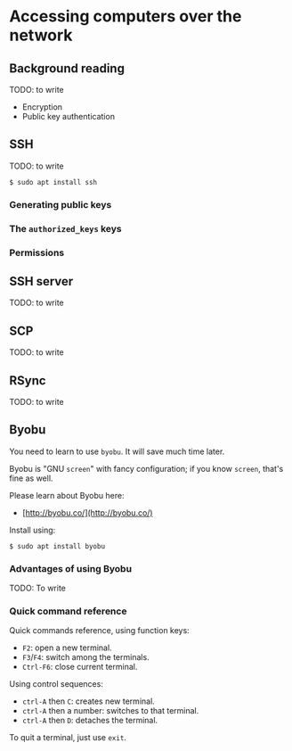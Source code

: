 # Accessing computers over the network

## Background reading

TODO: to write

- Encryption
- Public key authentication


## SSH

TODO: to write

    $ sudo apt install ssh

### Generating public keys

### The `authorized_keys` keys

### Permissions


## SSH server

TODO: to write



## SCP

TODO: to write

## RSync

TODO: to write


## Byobu

You need to learn to use `byobu`. It will save much time later.

Byobu is "GNU `screen`" with fancy configuration; if you know `screen`,
that's fine as well.

Please learn about Byobu here:

- [http://byobu.co/](http://byobu.co/)

Install using:

    $ sudo apt install byobu

### Advantages of using Byobu

TODO: To write

### Quick command reference

Quick commands reference, using function keys:

- `F2`: open a new terminal.
- `F3`/`F4`: switch among the terminals.
- `Ctrl-F6`: close current terminal.

Using control sequences:

- `ctrl-A` then `C`: creates new terminal.
- `ctrl-A` then a number: switches to that terminal.
- `ctrl-A` then `D`: detaches the terminal.

To quit a terminal, just use `exit`.
